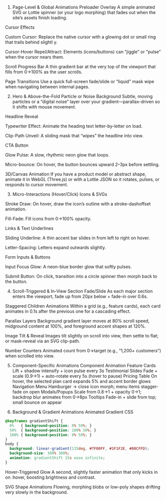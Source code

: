 1. Page-Level & Global Animations
Preloader Overlay
A simple animated SVG or Lottie spinner (or your logo morphing) that fades out when the site’s assets finish loading.

Cursor Effects

Custom Cursor: Replace the native cursor with a glowing dot or small ring that trails behind slightl y.

Cursor-Hover Repel/Attract: Elements (icons/buttons) can “jiggle” or “pulse” when the cursor nears them.

Scroll Progress Bar
A thin gradient bar at the very top of the viewport that fills from 0→100% as the user scrolls.

Page Transitions
Use a quick full-screen fade/slide or “liquid” mask wipe when navigating between internal pages.

2. Hero & Above-the-Fold
Particle or Noise Background
Subtle, moving particles or a “digital noise” layer over your gradient—parallax-driven so it shifts with mouse movement.

Headline Reveal

Typewriter Effect: Animate the heading text letter-by-letter on load.

Clip-Path Unveil: A sliding mask that “wipes” the headline into view.

CTA Button

Glow Pulse: A slow, rhythmic neon glow that loops.

Micro-bounce: On hover, the button bounces upward 2–3px before settling.

3D/Canvas Animation
If you have a product model or abstract shape, animate it in WebGL (Three.js) or with a Lottie JSON so it rotates, pulses, or responds to cursor movement.

3. Micro-Interactions (Hover/Click)
Icons & SVGs

Stroke Draw: On hover, draw the icon’s outline with a stroke-dashoffset animation.

Fill-Fade: Fill icons from 0→100% opacity.

Links & Text Underlines

Sliding Underline: A thin accent bar slides in from left to right on hover.

Letter-Spacing: Letters expand outwards slightly.

Form Inputs & Buttons

Input Focus Glow: A neon-blue border glow that softly pulses.

Submit Button: On click, transition into a circle spinner then morph back to the button.

4. Scroll-Triggered & In-View
Section Fade/Slide
As each major section enters the viewport, fade up from 20px below + fade-in over 0.6s.

Staggered Children Animations
Within a grid (e.g., feature cards), each card animates in 0.1s after the previous one for a cascading effect.

Parallax Layers
Background gradient layer moves at 80% scroll speed, midground content at 100%, and foreground accent shapes at 120%.

Image Tilt & Reveal
Images tilt slightly on scroll into view, then settle to flat; or mask-reveal via an SVG clip-path.

Number Counters
Animated count from 0→target (e.g., “1,200+ customers”) when scrolled into view.

5. Component-Specific Animations
Component	Animation
Feature Cards	Lift + shadow intensify + icon pulse every 3s
Testimonial Slides	Fade + scale (0.9→1) + auto-rotate every 5s (hover to pause)
Pricing Table	On hover, the selected plan card expands 5% and accent border glows
Navigation Menu	Hamburger → close icon morph; menu items stagger-fade on open
Modals/Popups	Scale from 0.8→1 + opacity 0→1; backdrop blur animates from 0→8px
Tooltips	Fade-in + slide from top; small bounce on appear

6. Background & Gradient Animations
Animated Gradient CSS

```css
@keyframes gradientShift {
  0%   { background-position: 0% 50%; }
  50%  { background-position: 100% 50%; }
  100% { background-position: 0% 50%; }
}
body {
  background: linear-gradient(135deg, #7F00FF, #1F1F2E, #00CFFD);
  background-size: 300% 300%;
  animation: gradientShift 15s ease infinite;
}
```

Hover-Triggered Glow
A second, slightly faster animation that only kicks in on :hover, boosting brightness and contrast.

SVG Shape Animations
Flowing, morphing blobs or low-poly shapes drifting very slowly in the background.